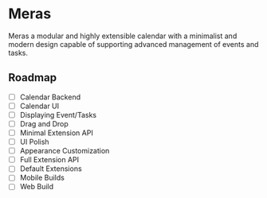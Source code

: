 # Meras

Meras a modular and highly extensible calendar with a minimalist and modern design capable of supporting advanced management of events and tasks.

## Roadmap
- [ ] Calendar Backend
- [ ] Calendar UI
- [ ] Displaying Event/Tasks
- [ ] Drag and Drop
- [ ] Minimal Extension API
- [ ] UI Polish
- [ ] Appearance Customization
- [ ] Full Extension API
- [ ] Default Extensions
- [ ] Mobile Builds
- [ ] Web Build